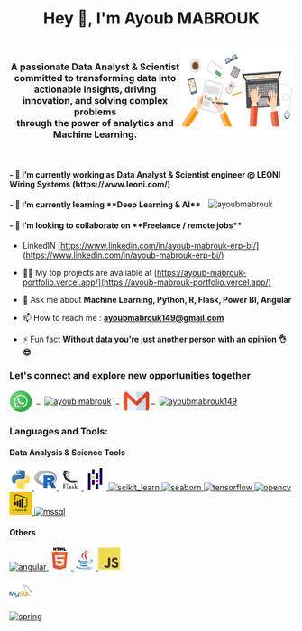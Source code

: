 <h1 align="center">Hey 🌹, I'm Ayoub MABROUK</h1> </br>

<img align="right" src="https://raw.githubusercontent.com/AyoubMabrouk/PublicPhotos/main/githubimage.gif" alt="GithubImage" width="200" height="150" />
<h3 align="center">A passionate <strong>Data Analyst & Scientist</strong> committed to transforming data into actionable insights, driving
  innovation, and solving complex problems <br>through the power of analytics and Machine Learning.</h3>
  <br>
<h4 align="left"> - 🔭 I’m currently working as Data Analyst & Scientist engineer @ LEONI Wiring Systems (https://www.leoni.com/)</h4>

<img width="30%" align="right"
    src="https://github-readme-stats.vercel.app/api/top-langs?username=ayoubmabrouk&show_icons=true&locale=en&layout=compact"
    alt="ayoubmabrouk" />

<h4 align="left"> - 🌱 I’m currently learning **Deep Learning & AI** </h4>

<h4 align="left"> - 👯 I’m looking to collaborate on **Freelance / remote jobs** </h4>

- LinkedIN [https://www.linkedin.com/in/ayoub-mabrouk-erp-bi/](https://www.linkedin.com/in/ayoub-mabrouk-erp-bi/)

- 👨‍💻 My top projects are available at
[https://ayoub-mabrouk-portfolio.vercel.app/](https://ayoub-mabrouk-portfolio.vercel.app/)

- 💬 Ask me about **Machine Learning, Python, R, Flask, Power BI, Angular**

- 📫 How to reach me : **ayoubmabrouk149@gmail.com**

- ⚡ Fun fact **Without data you're just another person with an opinion 👌😎**

<h3 align="left">Let's connect and explore new opportunities together</h3>
<p align="left">
  <a href="https://wa.me/21650889314" target="_blank">
    <img align="center" src="https://raw.githubusercontent.com/AyoubMabrouk/PublicPhotos/main/whatsappIcon.png"
      alt="WhatsApp" height="40" width="40" /></a> &nbsp;_&nbsp;
  <a href="https://linkedin.com/in/ayoub-mabrouk-erp-bi/" target="blank"><img align="center"
      src="https://raw.githubusercontent.com/rahuldkjain/github-profile-readme-generator/master/src/images/icons/Social/linked-in-alt.svg"
      alt="ayoub mabrouk" height="40" width="40"/></a>
      &nbsp;_&nbsp;
  <a href="mailto:ayoubmabrouk149@gmail.com" target="_blank">
        <img align="center" src="https://raw.githubusercontent.com/AyoubMabrouk/PublicPhotos/main/mailIcon.png" alt="email"
          height="35" width="45" /></a>&nbsp;_&nbsp;
  <a href="https://www.youtube.com/@ayoubmabrouk149" target="blank"><img align="center"
      src="https://raw.githubusercontent.com/rahuldkjain/github-profile-readme-generator/master/src/images/icons/Social/youtube.svg"
      alt="ayoubmabrouk149" height="40" width="40" /></a>
</p>

<h3 align="left">Languages and Tools:</h3>
<h4 align="left">Data Analysis & Science Tools</h4>
<p align="left">
  <a href="https://www.python.org" target="_blank" rel="noreferrer"> <img
      src="https://raw.githubusercontent.com/devicons/devicon/master/icons/python/python-original.svg" alt="python"
      width="40" height="40" /> </a>
  <a href="https://www.r-project.org/" target="_blank" rel="noreferrer"> <img
      src="https://raw.githubusercontent.com/devicons/devicon/master/icons/r/r-original.svg" alt="r programming"
      width="40" height="40" /> </a>
  <a href="https://flask.palletsprojects.com/" target="_blank" rel="noreferrer"> <img
      src="https://raw.githubusercontent.com/AyoubMabrouk/PublicPhotos/main/flaskIcon.png" alt="flask" width="40" height="40" />
  </a>
  <a href="https://pandas.pydata.org/" target="_blank" rel="noreferrer"> <img
      src="https://raw.githubusercontent.com/devicons/devicon/2ae2a900d2f041da66e950e4d48052658d850630/icons/pandas/pandas-original.svg"
      alt="pandas" width="40" height="40" /> </a>
  <a href="https://scikit-learn.org/" target="_blank" rel="noreferrer"> <img
      src="https://upload.wikimedia.org/wikipedia/commons/0/05/Scikit_learn_logo_small.svg" alt="scikit_learn"
      width="40" height="40" /> </a>
  <a href="https://seaborn.pydata.org/" target="_blank" rel="noreferrer"> <img
      src="https://seaborn.pydata.org/_images/logo-mark-lightbg.svg" alt="seaborn" width="40" height="40" /> </a>
  <a href="https://www.tensorflow.org" target="_blank" rel="noreferrer"> <img
      src="https://www.vectorlogo.zone/logos/tensorflow/tensorflow-icon.svg" alt="tensorflow" width="40" height="40" />
  </a>
  <a href="https://opencv.org/" target="_blank" rel="noreferrer"> <img
      src="https://www.vectorlogo.zone/logos/opencv/opencv-icon.svg" alt="opencv" width="40" height="40" /> </a>
  <a href="https://powerbi.microsoft.com/" target="_blank" rel="noreferrer"> <img
      src="https://raw.githubusercontent.com/AyoubMabrouk/PublicPhotos/main/PowerBiIcon.png" alt="powerbi" width="40"
      height="40" /> </a>
  <a href="https://www.microsoft.com/en-us/sql-server" target="_blank" rel="noreferrer"> <img
      src="https://www.svgrepo.com/show/303229/microsoft-sql-server-logo.svg" alt="mssql" width="40" height="40" /> </a>
</p>

<h4 align="left">Others</h4>
<p align="left">
  <a href="https://angular.io" target="_blank" rel="noreferrer"> <img
      src="https://angular.io/assets/images/logos/angular/angular.svg" alt="angular" width="40" height="40" /> </a>
  <a href="https://www.w3.org/html/" target="_blank" rel="noreferrer"> <img
      src="https://raw.githubusercontent.com/devicons/devicon/master/icons/html5/html5-original-wordmark.svg"
      alt="html5" width="40" height="40" /> </a>
  <a href="https://www.java.com" target="_blank" rel="noreferrer"> <img
      src="https://raw.githubusercontent.com/devicons/devicon/master/icons/java/java-original.svg" alt="java" width="40"
      height="40" /> </a>
  <a href="https://developer.mozilla.org/en-US/docs/Web/JavaScript" target="_blank" rel="noreferrer"> <img
      src="https://raw.githubusercontent.com/devicons/devicon/master/icons/javascript/javascript-original.svg"
      alt="javascript" width="40" height="40" /> </a>
  
  <a href="https://www.mysql.com/" target="_blank" rel="noreferrer"> <img
      src="https://raw.githubusercontent.com/devicons/devicon/master/icons/mysql/mysql-original-wordmark.svg"
      alt="mysql" width="40" height="40" /> </a>
  
  <a href="https://spring.io/" target="_blank" rel="noreferrer"> <img
      src="https://www.vectorlogo.zone/logos/springio/springio-icon.svg" alt="spring" width="40" height="40" /> </a>
</p>


